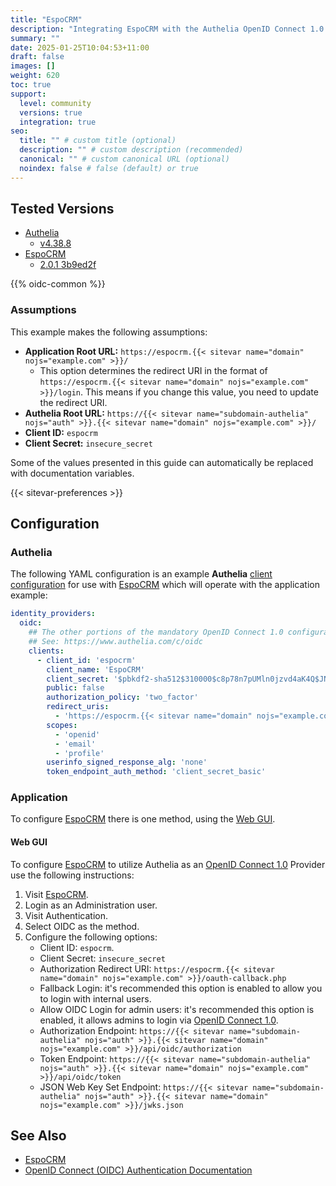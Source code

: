 ```yaml
---
title: "EspoCRM"
description: "Integrating EspoCRM with the Authelia OpenID Connect 1.0 Provider."
summary: ""
date: 2025-01-25T10:04:53+11:00
draft: false
images: []
weight: 620
toc: true
support:
  level: community
  versions: true
  integration: true
seo:
  title: "" # custom title (optional)
  description: "" # custom description (recommended)
  canonical: "" # custom canonical URL (optional)
  noindex: false # false (default) or true
---
```


## Tested Versions

- [Authelia]
  - [v4.38.8](https://github.com/authelia/authelia/releases/tag/v4.38.8)
- [EspoCRM]
  - [2.0.1 3b9ed2f](https://github.com/m4rc3l-h3/espocrm)

{{% oidc-common %}}

### Assumptions

This example makes the following assumptions:

- __Application Root URL:__ `https://espocrm.{{< sitevar name="domain" nojs="example.com" >}}/`
  - This option determines the redirect URI in the format of
        `https://espocrm.{{< sitevar name="domain" nojs="example.com" >}}/login`.
        This means if you change this value, you need to update the redirect URI.
- __Authelia Root URL:__ `https://{{< sitevar name="subdomain-authelia" nojs="auth" >}}.{{< sitevar name="domain" nojs="example.com" >}}/`
- __Client ID:__ `espocrm`
- __Client Secret:__ `insecure_secret`

Some of the values presented in this guide can automatically be replaced with documentation variables.

{{< sitevar-preferences >}}

## Configuration

### Authelia

The following YAML configuration is an example __Authelia__ [client configuration] for use with [EspoCRM] which will operate with the application example:

```yaml {title="configuration.yml"}
identity_providers:
  oidc:
    ## The other portions of the mandatory OpenID Connect 1.0 configuration go here.
    ## See: https://www.authelia.com/c/oidc
    clients:
      - client_id: 'espocrm'
        client_name: 'EspoCRM'
        client_secret: '$pbkdf2-sha512$310000$c8p78n7pUMln0jzvd4aK4Q$JNRBzwAo0ek5qKn50cFzzvE9RXV88h1wJn5KGiHrD0YKtZaR/nCb2CJPOsKaPK0hjf.9yHxzQGZziziccp6Yng'  # The digest of 'insecure_secret'.
        public: false
        authorization_policy: 'two_factor'
        redirect_uris:
          - 'https://espocrm.{{< sitevar name="domain" nojs="example.com" >}}/oauth-callback.php'
        scopes:
          - 'openid'
          - 'email'
          - 'profile'
        userinfo_signed_response_alg: 'none'
        token_endpoint_auth_method: 'client_secret_basic'
```

### Application

To configure [EspoCRM] there is one method, using the [Web GUI](#web-gui).

#### Web GUI

To configure [EspoCRM] to utilize Authelia as an [OpenID Connect 1.0] Provider use the following
instructions:

1. Visit [EspoCRM].
2. Login as an Administration user.
3. Visit Authentication.
4. Select OIDC as the method.
5. Configure the following options:
   - Client ID: `espocrm`.
   - Client Secret: `insecure_secret`
   - Authorization Redirect URI: `https://espocrm.{{< sitevar name="domain" nojs="example.com" >}}/oauth-callback.php`
   - Fallback Login: it's recommended this option is enabled to allow you to login with internal users.
   - Allow OIDC Login for admin users: it's recommended this option is enabled, it allows admins to login via
     [OpenID Connect 1.0].
   - Authorization Endpoint: `https://{{< sitevar name="subdomain-authelia" nojs="auth" >}}.{{< sitevar name="domain" nojs="example.com" >}}/api/oidc/authorization`
   - Token Endpoint: `https://{{< sitevar name="subdomain-authelia" nojs="auth" >}}.{{< sitevar name="domain" nojs="example.com" >}}/api/oidc/token`
   - JSON Web Key Set Endpoint: `https://{{< sitevar name="subdomain-authelia" nojs="auth" >}}.{{< sitevar name="domain" nojs="example.com" >}}/jwks.json`

## See Also

- [EspoCRM]
- [OpenID Connect (OIDC) Authentication Documentation](https://docs.espocrm.com/administration/oidc/)

[Authelia]: https://www.authelia.com
[EspoCRM]: https://www.espocrm.com/
[OpenID Connect 1.0]: ../../openid-connect/introduction.md
[client configuration]: ../../../configuration/identity-providers/openid-connect/clients.md
